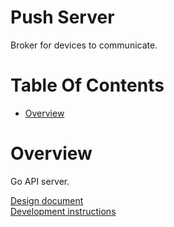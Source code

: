 # Push Server
Broker for devices to communicate.

# Table Of Contents
- [Overview](#overview)

# Overview
Go API server.

[Design document](DESIGN.md)  
[Development instructions](DEVELOPMENT.md)
